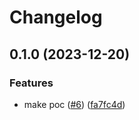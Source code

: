 # Changelog

## 0.1.0 (2023-12-20)


### Features

* make poc ([#6](https://github.com/Omochice/action-normalize-vim-plugin-name/issues/6)) ([fa7fc4d](https://github.com/Omochice/action-normalize-vim-plugin-name/commit/fa7fc4d3d5d8a75e2f93dba0cacb6f568be4625b))
